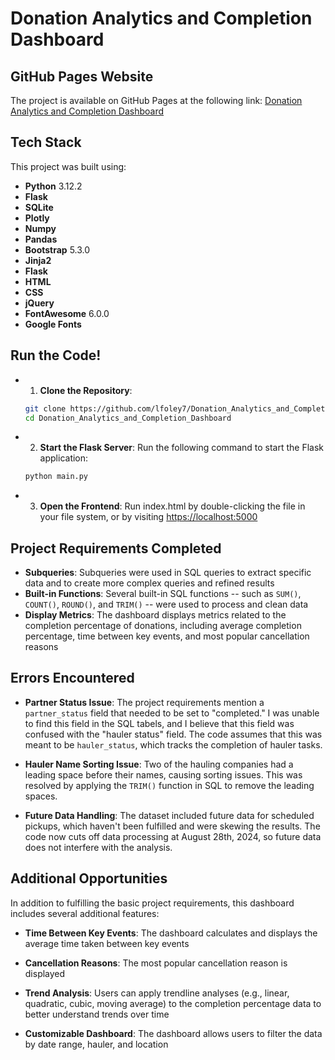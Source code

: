 # Donation Analytics and Completion Dashboard

## GitHub Pages Website

The project is available on GitHub Pages at the following link: [Donation Analytics and Completion Dashboard](https://lfoley7.github.io/Donation_Analytics_and_Completion_Dashboard/)

## Tech Stack

This project was built using:

- **Python** 3.12.2
- **Flask**
- **SQLite**
- **Plotly**
- **Numpy**
- **Pandas**
- **Bootstrap** 5.3.0
- **Jinja2**
- **Flask**
- **HTML**
- **CSS**
- **jQuery**
- **FontAwesome** 6.0.0
- **Google Fonts**

## Run the Code!

- 1. **Clone the Repository**:
   ```bash
   git clone https://github.com/lfoley7/Donation_Analytics_and_Completion_Dashboard.git
   cd Donation_Analytics_and_Completion_Dashboard
   ```
- 2. **Start the Flask Server**: Run the following command to start the Flask application:
  ```bash
  python main.py
  ```
- 3. **Open the Frontend**: Run index.html by double-clicking the file in your file system, or by visiting [https://localhost:5000](https://localhost:5000)

## Project Requirements Completed

- **Subqueries**: Subqueries were used in SQL queries to extract specific data and to create more complex queries and refined results
- **Built-in Functions**: Several built-in SQL functions -- such as `SUM()`, `COUNT()`, `ROUND()`, and `TRIM()` -- were used to process and clean data
- **Display Metrics**: The dashboard displays metrics related to the completion percentage of donations, including average completion percentage, time between key events, and most popular cancellation reasons

## Errors Encountered

- **Partner Status Issue**:
  The project requirements mention a `partner_status` field that needed to be set to "completed." I was unable to find this field in the SQL tabels, and I believe that this field was confused with the "hauler status" field. The code assumes that this was meant to be `hauler_status`, which tracks the completion of hauler tasks.
  
- **Hauler Name Sorting Issue**:
  Two of the hauling companies had a leading space before their names, causing sorting issues. This was resolved by applying the `TRIM()` function in SQL to remove the leading spaces.

- **Future Data Handling**:
  The dataset included future data for scheduled pickups, which haven't been fulfilled and were skewing the results. The code now cuts off data processing at August 28th, 2024, so future data does not interfere with the analysis.

## Additional Opportunities

In addition to fulfilling the basic project requirements, this dashboard includes several additional features:

- **Time Between Key Events**: The dashboard calculates and displays the average time taken between key events
  
- **Cancellation Reasons**: The most popular cancellation reason is displayed
  
- **Trend Analysis**: Users can apply trendline analyses (e.g., linear, quadratic, cubic, moving average) to the completion percentage data to better understand trends over time
  
- **Customizable Dashboard**: The dashboard allows users to filter the data by date range, hauler, and location
